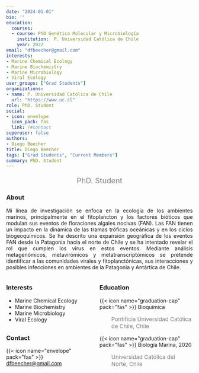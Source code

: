 ```yaml
---
date: "2024-01-01"
bio: ''
education:
  courses:
  - course: PhD Genética Molecular y Microbiología 
    institution:  P. Universidad Católica de Chile
    year: 2022
email: "dfbeecher@gmail.com"
interests:
- Marine Chemical Ecology
- Marine Biochemistry
- Marine Microbiology
- Viral Ecology
user_groups: ["Grad Students"]
organizations:
- name: P. Universidad Católica de Chile
  url: "https://www.uc.cl"
role: PhD. Student
social:
- icon: envelope
  icon_pack: fas
  link: /#contact
superuser: false
authors:
- Diego Beecher
title: Diego Beecher
tags: ["Grad Students", "Current Members"]
summary: PhD. Student
---
```


<p style="color:grey; font-size:20px; text-align:center;"> PhD. Student </p>

<div style="text-align:justify;">

<h3> About </h3>

Mi línea de investigación se enfoca en la ecología de los ambientes marinos, principalmente en el fitoplancton y los factores bióticos que modulan sus eventos de floraciones algales nocivas (FAN). Las FAN tienen un impacto en la dinámica de las tramas tróficas oceánicas y en los ciclos biogeoquímicos. Se ha descrito una expansión geográfica de los eventos FAN desde la Patagonia hacia el norte de Chile y se ha intentado revelar el rol que cumplen los virus en estos eventos. Mediante análisis metagenómicos, metavirómicos y metatranscriptómicos se pretende identificar a las comunidades virales y fitoplanctónicas, sus interacciones y posibles infecciones en ambientes de la Patagonia y Antártica de Chile. <br>

</div>

<style>
.column-left{
  float: left;
  width: 50%;
  text-align: left;
}
.column-right{
  float: right;
  width: 50%;
  text-align: left;
}
</style>

<div class="column-left">

<h3> Interests </h3>

- Marine Chemical Ecology
- Marine Biochemistry
- Marine Microbiology
- Viral Ecology
<br><br>
</div>

<div class="column-right">

<h3> Education </h3>
{{< icon name="graduation-cap" pack="fas" >}} Bioquímica
<p style="color:grey; font-size:15px; padding-left:32px;"> Pontificia Universidad Católica de Chile, Chile  </p>
{{< icon name="graduation-cap" pack="fas" >}} Biología Marina, 2020
<p style="color:grey; font-size:15px; padding-left:32px;"> Universidad Católica del Norte, Chile </p>
<br><br><br>
</div>

<h3> Contact </h3>

{{< icon name="envelope" pack="fas" >}} dfbeecher@gmail.com